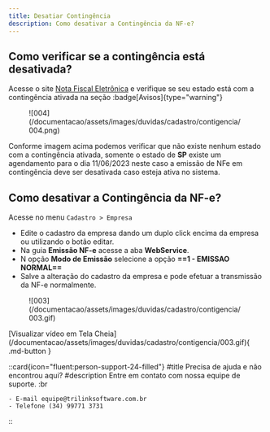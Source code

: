 ```yaml
---
title: Desatiar Contingência 
description: Como desativar a Contingência da NF-e?
---
```


## Como verificar se a contingência está desativada?

Acesse o site [Nota Fiscal Eletrônica](https://www.nfe.fazenda.gov.br/portal/principal.aspx) e verifique se seu estado está com a contingência ativada na seção :badge[Avisos]{type="warning"}

<figure markdown>
  ![004](/documentacao/assets/images/duvidas/cadastro/contigencia/004.png)
</figure>

Conforme imagem acima podemos verificar que não existe nenhum estado com a contingência ativada, somente o estado de __SP__ existe um agendamento para o dia 11/06/2023 neste caso a emissão de NFe em contingência deve ser desativada caso esteja ativa no sistema.

## __Como desativar a Contingência da NF-e?__

Acesse no menu `Cadastro > Empresa`

  - Edite o cadastro da empresa dando um duplo click encima da empresa ou utilizando o botão editar.
  - Na guia __Emissão NF-e__ acesse a aba __WebService__.
  - N opção __Modo de Emissão__ selecione a opção __==1 - EMISSAO NORMAL==__
  - Salve a alteração do cadastro da empresa e pode efetuar a transmissão da NF-e normalmente.
<figure markdown>
  ![003](/documentacao/assets/images/duvidas/cadastro/contigencia/003.gif)
</figure>
[Visualizar vídeo em Tela Cheia](/documentacao/assets/images/duvidas/cadastro/contigencia/003.gif){ .md-button }


 ::card{icon="fluent:person-support-24-filled"}
 #title
 Precisa de ajuda e não encontrou aqui?
 #description
 Entre em contato com nossa equipe de suporte. :br

    - E-mail equipe@trilinksoftware.com.br 
    - Telefone (34) 99771 3731
 ::
